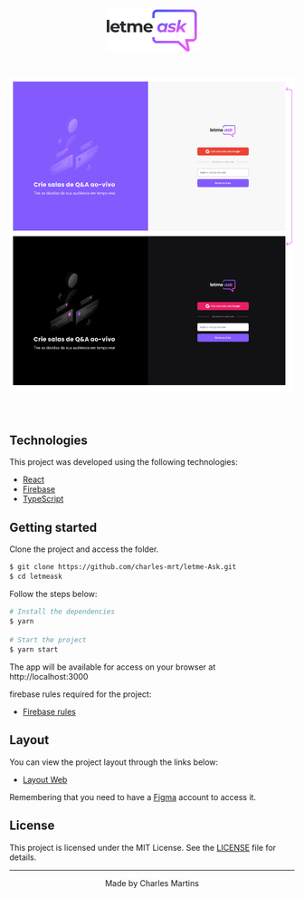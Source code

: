 <p align="center">
  <img alt="Letmeask" src=".github/logo.svg" width="160px">
</p>


<h1 align="center">
    <img alt="Letmeask" title="Letmeask" src=".github/letmeask-home.png" />
</h1>

<br>

## Technologies

This project was developed using the following technologies:

- [React](https://reactjs.org)
- [Firebase](https://firebase.google.com/)
- [TypeScript](https://www.typescriptlang.org/)

## Getting started

Clone the project and access the folder.

```bash
$ git clone https://github.com/charles-mrt/letme-Ask.git
$ cd letmeask
```

Follow the steps below:
```bash
# Install the dependencies
$ yarn

# Start the project
$ yarn start
```
The app will be available for access on your browser at http://localhost:3000

firebase rules required for the project:
- [Firebase rules](https://gist.github.com/charles-mrt/d48256abbd8ce748c6d09af3e79dba83) 

## Layout

You can view the project layout through the links below:

- [Layout Web](https://www.figma.com/file/wIrvL41S7kP5MWFkxs527g/Letmeask-nlw-charles-Copy) 

Remembering that you need to have a [Figma](http://figma.com/) account to access it.

## License

This project is licensed under the MIT License. See the [LICENSE](https://github.com/charles-mrt/letme-Ask/blob/master/LICENSE) file for details.


---

<p align="center">Made by Charles Martins</p>